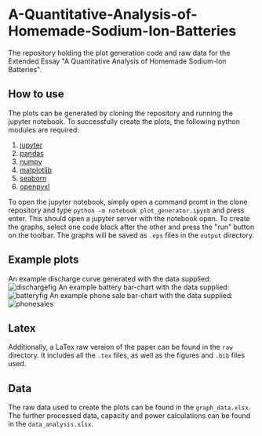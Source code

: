 # A-Quantitative-Analysis-of-Homemade-Sodium-Ion-Batteries
The repository holding the plot generation code and raw data for the Extended Essay "A Quantitative Analysis of Homemade Sodium-Ion Batteries".

## How to use
The plots can be generated by cloning the repository and running the jupyter notebook. To successfully create the plots, the following python modules are required:
  1. [jupyter](https://pypi.org/project/jupyter/)
  2. [pandas](https://pypi.org/project/pandas/)
  3. [numpy](https://pypi.org/project/numpy/)
  4. [matplotlib](https://pypi.org/project/matplotlib/)
  5. [seaborn](https://pypi.org/project/seaborn/)
  6. [openpyxl](https://pypi.org/project/openpyxl/)

To open the jupyter notebook, simply open a command promt in the clone repository and type `python -m notebook plot_generator.ipynb` and press enter. This should open a jupyter server with the notebook open. To create the graphs, select one code block after the other and press the "run" button on the toolbar. The graphs will be saved as `.eps` files in the `output` directory.

## Example plots
An example discharge curve generated with the data supplied:
![dischargefig](https://user-images.githubusercontent.com/108400115/200205388-f41f360a-8553-4414-b458-ac6d5cc31e2f.png)
An example battery bar-chart with the data supplied:
![batteryfig](https://user-images.githubusercontent.com/108400115/200205394-3990d5d1-3765-488c-b6f1-0812d75a7612.png)
An example phone sale bar-chart with the data supplied:
![phonesales](https://user-images.githubusercontent.com/108400115/200205397-04f1b62c-62c5-4873-a743-db43a1e44c93.png)

## Latex
Additionally, a LaTex raw version of the paper can be found in the `raw` directory. It includes all the `.tex` files, as well as the figures and `.bib` files used.

## Data
The raw data used to create the plots can be found in the `graph_data.xlsx`. The further processed data, capacity and power calculations can be found in the `data_analysis.xlsx`.
